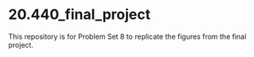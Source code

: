 # 20.440_final_project
This repository is for Problem Set 8 to replicate the figures from the final project.
